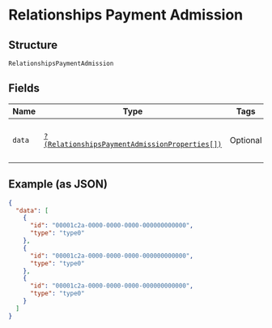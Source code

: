 
# Relationships Payment Admission

## Structure

`RelationshipsPaymentAdmission`

## Fields

| Name | Type | Tags | Description | Getter | Setter |
|  --- | --- | --- | --- | --- | --- |
| `data` | [`?(RelationshipsPaymentAdmissionProperties[])`](../../doc/models/relationships-payment-admission-properties.md) | Optional | - | getData(): ?array | setData(?array data): void |

## Example (as JSON)

```json
{
  "data": [
    {
      "id": "00001c2a-0000-0000-0000-000000000000",
      "type": "type0"
    },
    {
      "id": "00001c2a-0000-0000-0000-000000000000",
      "type": "type0"
    },
    {
      "id": "00001c2a-0000-0000-0000-000000000000",
      "type": "type0"
    }
  ]
}
```

